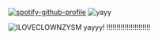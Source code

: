 [![spotify-github-profile](https://spotify-github-profile.kittinanx.com/api/view?uid=ldyc4agxdg0qbdd1wigoyvno6&cover_image=true&theme=natemoo-re&show_offline=false&background_color=151b23&interchange=true&bar_color=6c5794&bar_color_cover=true)](https://github.com/kittinan/spotify-github-profile)
![yayy](https://media1.giphy.com/media/v1.Y2lkPTc5MGI3NjExZHJ5Z21yanJlODdzODdod3dzZDd5bDZpaGQ5ZTUyMzR0c2ZkZzNzMCZlcD12MV9pbnRlcm5hbF9naWZfYnlfaWQmY3Q9cw/1ODOFDwuXTubKpS9O3/giphy.gif)








![ILOVECLOWNZYSM](https://media4.giphy.com/media/v1.Y2lkPTc5MGI3NjExMzUxM3ltdWptdHdwZ2JmbXVteXh5MWY4eHZxOHRneTU4OHkwNmt0MiZlcD12MV9pbnRlcm5hbF9naWZfYnlfaWQmY3Q9Zw/QLpQ9iJpLggqm0KWdQ/giphy.gif)
yayyy! !!!!!!!!!!!!!!!!!!!!!!
